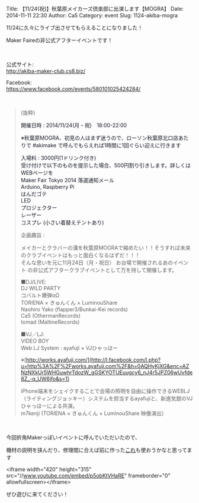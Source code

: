 Title: 【11/24(祝)】秋葉原メイカーズ倶楽部に出演します【MOGRA】
Date: 2014-11-11 22:30
Author: Ca5
Category: event
Slug: 1124-akiba-mogra

11/24に久々にライブ出させてもらえることになりました！

Maker Faireの非公式アフターイベントです！

 

公式サイト:  
<http://akiba-maker-club.cs8.biz/>

Facebook:  
<https://www.facebook.com/events/580101025424284/>

 

> (抜粋)
>
> <span style="color: #141823;">開催日時 :
> 2014/11/</span><wbr style="color: #141823;"></wbr><span
> style="color: #141823;">24(月・祝)　18:00-22:00</span>  
>   
> <span
> style="color: #141823;">※秋葉原MOGRA、初見の人はまず迷うので、ローソン</span><wbr style="color: #141823;"></wbr><span
> style="color: #141823;">秋葉原北口店あたりで \#akimake
> で呼んでもらえれば1時間に1回ぐらい迎えに行きます</span>  
>   
> <span style="color: #141823;">入場料 : 3000円(1ドリンク付き)</span>  
> <span
> style="color: #141823;">受け付けで以下のものを提示した場合、500円割り引き</span><wbr style="color: #141823;"></wbr><span
> style="color: #141823;">します。詳しくはWEBページを</span>  
> <span style="color: #141823;">Maker Fair Tokyo 2014
> 落選通知メール</span>  
> <span style="color: #141823;">Arduino, Raspberry Pi</span>  
> <span style="color: #141823;">はんだゴテ</span>  
> <span style="color: #141823;">LED</span>  
> <span
> style="color: #141823;">プロジェクター</span><span class="text_exposed_show" style="color: #141823;">  
>  レーザー  
>  コスプレ (小さい着替えテントあり)
>
> 企画趣旨 :  
>
> メイカーとクラバーの溝を秋葉原MOGRAで縮めたい<wbr></wbr>！！そうすれば未来のクラブイベントはもっと面白くなる<wbr></wbr>はずだ！！！  
>  そんな思いを元に11月24日（月・祝日） お台場で開催されるあのイベント
> の非公式アフタークラブイベントとして万を持して開催し<wbr></wbr>ます。
>
> ■DJ/LIVE:  
>  DJ WILD PARTY  
>  コバルト爆弾αΩ  
>  TORIENA × きゅんくん × LuminouShare  
>  Naohiro Yako (flapper3/Bunkai-Kei records)  
>  Ca5 (OthermanRecords)  
>  tomad (MaltineRecords)
>
> ■VJ／LJ:  
>  VIDEO BOY  
>  Web LJ System : ayafuji × VJひゃっほー  
>
> ※[http://works.ayafuji.com/](http://l.facebook.com/l.php?u=http%3A%2F%2Fworks.ayafuji.com%2F&h=0AQHyKjXG&enc=AZNzNXkUr5WHGuwhrTdozW_gGSKYOTUEuugcy6_nJ4r5JPZ06wUvfde8Z_-q_UW6jfo&s=1)  
>
> iPhone端末をシェイクすることで会場の照明を自由<wbr></wbr>に操作できるWEBLJ（ライティングジョッキー）シス<wbr></wbr>テムを担当するayafujiと、新進気鋭のVJひゃっ<wbr></wbr>ほーによる共演。  
>  m7kenji (TORIENA × きゅんくん × LuminouShare 映像演出）</span>

 

今回折角Makerっぽいイベントに呼んでいただいたので、  

機材の説明を挟んだり、修理間に合えば前に作った[これ](http://blog.ca54makske.com/blog/2013/11/26/arduino-kaosspad/)も使おうかなと思ってます

\<iframe width="420" height="315"
src="//www.youtube.com/embed/p5obKtVHaRE" frameborder="0"
allowfullscreen\>\</iframe\>

ぜひ遊びに来てください！

 
